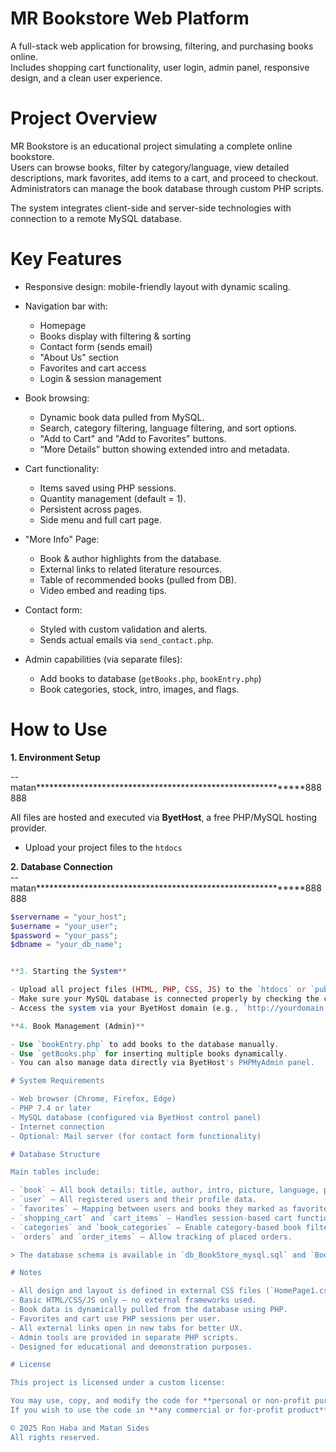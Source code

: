 # MR Bookstore Web Platform

A full-stack web application for browsing, filtering, and purchasing books online.  
Includes shopping cart functionality, user login, admin panel, responsive design, and a clean user experience.

# Project Overview

MR Bookstore is an educational project simulating a complete online bookstore.  
Users can browse books, filter by category/language, view detailed descriptions, mark favorites, add items to a cart, and proceed to checkout.  
Administrators can manage the book database through custom PHP scripts.  

The system integrates client-side and server-side technologies with connection to a remote MySQL database.

# Key Features

* Responsive design: mobile-friendly layout with dynamic scaling.
* Navigation bar with:
    - Homepage
    - Books display with filtering & sorting
    - Contact form (sends email)
    - "About Us" section
    - Favorites and cart access
    - Login & session management

* Book browsing:
    - Dynamic book data pulled from MySQL.
    - Search, category filtering, language filtering, and sort options.
    - "Add to Cart" and "Add to Favorites" buttons.
    - “More Details” button showing extended intro and metadata.

* Cart functionality:
    - Items saved using PHP sessions.
    - Quantity management (default = 1).
    - Persistent across pages.
    - Side menu and full cart page.

* "More Info" Page:
    - Book & author highlights from the database.
    - External links to related literature resources.
    - Table of recommended books (pulled from DB).
    - Video embed and reading tips.

* Contact form:
    - Styled with custom validation and alerts.
    - Sends actual emails via `send_contact.php`.

* Admin capabilities (via separate files):
    - Add books to database (`getBooks.php`, `bookEntry.php`)
    - Book categories, stock, intro, images, and flags.

# How to Use

**1. Environment Setup**

--matan************************************************************888888

All files are hosted and executed via **ByetHost**, a free PHP/MySQL hosting provider.

- Upload your project files to the `htdocs` 

**2. Database Connection**         
 --matan************************************************************888888

```php - matannnnnnnnnnnnnnnnnnnnnnnnnnnn - לשנות בהתאם למשתמש לא בטוח איך לסגנן *************************888888888888888888888888888888
$servername = "your_host";
$username = "your_user";
$password = "your_pass";
$dbname = "your_db_name";


**3. Starting the System**

- Upload all project files (HTML, PHP, CSS, JS) to the `htdocs` or `public_html` folder in your ByetHost file manager.
- Make sure your MySQL database is connected properly by checking the credentials inside key PHP files (e.g., `index1.php`, `getBooks.php`).
- Access the system via your ByetHost domain (e.g., `http://yourdomain.byethost.com/index1.php`).

**4. Book Management (Admin)**

- Use `bookEntry.php` to add books to the database manually.
- Use `getBooks.php` for inserting multiple books dynamically.
- You can also manage data directly via ByetHost's PHPMyAdmin panel.

# System Requirements

- Web browser (Chrome, Firefox, Edge)
- PHP 7.4 or later
- MySQL database (configured via ByetHost control panel)
- Internet connection
- Optional: Mail server (for contact form functionality)

# Database Structure

Main tables include:

- `book` – All book details: title, author, intro, picture, language, price, etc.
- `user` – All registered users and their profile data.
- `favorites` – Mapping between users and books they marked as favorite.
- `shopping_cart` and `cart_items` – Handles session-based cart functionality.
- `categories` and `book_categories` – Enable category-based book filtering.
- `orders` and `order_items` – Allow tracking of placed orders.

> The database schema is available in `db_BookStore_mysql.sql` and `BookStore_entries_mysql.sql`.

# Notes

- All design and layout is defined in external CSS files (`HomePage1.css`, `header1.css`, `extra_info.css`).
- Basic HTML/CSS/JS only – no external frameworks used.
- Book data is dynamically pulled from the database using PHP.
- Favorites and cart use PHP sessions per user.
- All external links open in new tabs for better UX.
- Admin tools are provided in separate PHP scripts.
- Designed for educational and demonstration purposes.

# License

This project is licensed under a custom license:

You may use, copy, and modify the code for **personal or non-profit purposes** for free.  
If you wish to use the code in **any commercial or for-profit product**, you must contact the author and may be required to pay a fee or share profits.

© 2025 Ron Haba and Matan Sides  
All rights reserved.

